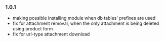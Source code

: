 ### 1.0.1 ###
* making possible installing module when db tables' prefixes are used
* fix for attachment removal, when the only attachment is being deleted using product form
* fix for url-type attachment download